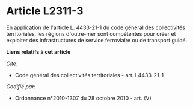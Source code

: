 # Article L2311-3

En application de l'article L. 4433-21-1 du code général des collectivités territoriales, les régions d'outre-mer sont
compétentes pour créer et exploiter des infrastructures de service ferroviaire ou de transport guidé.

**Liens relatifs à cet article**

_Cite_:

  - Code général des collectivités territoriales - art. L4433-21-1

_Codifié par_:

  - Ordonnance n°2010-1307 du 28 octobre 2010 - art. (V)
